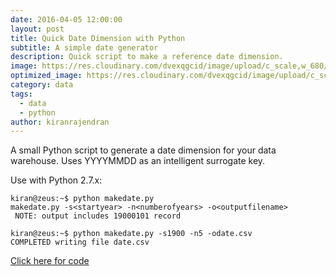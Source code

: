 ```yaml
---
date: 2016-04-05 12:00:00
layout: post
title: Quick Date Dimension with Python
subtitle: A simple date generator
description: Quick script to make a reference date dimension.
image: https://res.cloudinary.com/dvexqgcid/image/upload/c_scale,w_680/v1584930398/krghio/Screen_Shot_2020-03-22_at_7.26.23_PM_urv8lr.png
optimized_image: https://res.cloudinary.com/dvexqgcid/image/upload/c_scale,w_380/v1584930398/krghio/Screen_Shot_2020-03-22_at_7.26.23_PM_urv8lr.png
category: data
tags:
  - data
  - python
author: kiranrajendran
---
```


A small Python script to generate a date dimension for your data warehouse. Uses YYYYMMDD as an intelligent surrogate key.

Use with Python 2.7.x:
```
kiran@zeus:~$ python makedate.py
makedate.py -s<startyear> -n<numberofyears> -o<outputfilename>
 NOTE: output includes 19000101 record
```
```
kiran@zeus:~$ python makedate.py -s1900 -n5 -odate.csv
COMPLETED writing file date.csv
```
<a href="https://github.com/kiranrajendran/krghio/blob/master/makedate.py" target="_blank">Click here for code</a>